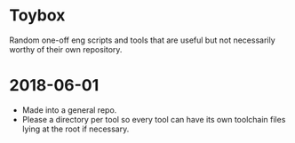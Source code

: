 # Toybox

Random one-off eng scripts and tools that are useful but not necessarily worthy of their own repository.

# 2018-06-01

- Made into a general repo.
- Please a directory per tool so every tool can have its own toolchain files lying at the root if necessary.
